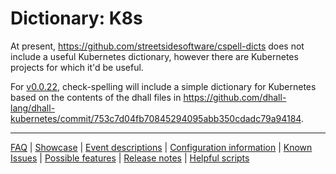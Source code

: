 # Dictionary: K8s
At present, https://github.com/streetsidesoftware/cspell-dicts does not include a useful Kubernetes dictionary, however there are Kubernetes projects for which it'd be useful.

For [v0.0.22](https://github.com/check-spelling/check-spelling/releases/tag/v0.0.22), check-spelling will include a simple dictionary for Kubernetes based on the contents of the dhall files in https://github.com/dhall-lang/dhall-kubernetes/commit/753c7d04fb70845294095abb350cdadc79a94184.

---
[FAQ](FAQ.md) | [Showcase](Showcase.md) | [Event descriptions](Event-descriptions.md) | [Configuration information](Configuration-information.md) | [Known Issues](Known-Issues.md) | [Possible features](Possible-features.md) | [Release notes](Release-notes.md) | [Helpful scripts](Helpful-scripts.md)
